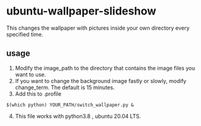 # ubuntu-wallpaper-slideshow
This changes the wallpaper with pictures inside your own directory every specified time.

## usage
1. Modify the image_path to the directory that contains the image files you want to use.
2. If you want to change the background image fastly or slowly, modify change_term. The default is 15 minutes.
3. Add this to .profile 
```
$(which python) YOUR_PATH/switch_wallpaper.py &
```
4. This file works with python3.8 , ubuntu 20.04 LTS.

